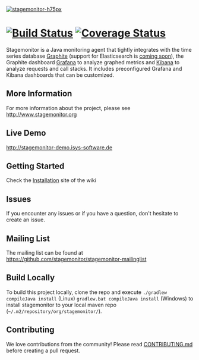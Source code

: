 [![stagemonitor-h75px](https://cloud.githubusercontent.com/assets/2163464/3024619/70ed9cd0-dffb-11e3-9251-083e62d97f0d.png)](http://www.stagemonitor.org)


[![Build Status](https://travis-ci.org/stagemonitor/stagemonitor.svg?branch=master)](https://travis-ci.org/stagemonitor/stagemonitor) [![Coverage Status](https://coveralls.io/repos/stagemonitor/stagemonitor/badge.svg?branch=master&service=github)](https://coveralls.io/github/stagemonitor/stagemonitor?branch=master)
=================

Stagemonitor is a Java monitoring agent that tightly integrates with the time series database [Graphite](http://graphite.readthedocs.org/en/latest/overview.html) (support for Elasticsearch is [coming soon](https://github.com/stagemonitor/stagemonitor/pull/111)), the Graphite dashboard [Grafana](http://grafana.org/) to analyze graphed metrics and [Kibana](http://www.elasticsearch.org/overview/kibana/) to analyze requests and call stacks. It includes preconfigured Grafana and Kibana dashboards that can be customized.

## More Information
For more information about the project, please see http://www.stagemonitor.org

## Live Demo
http://stagemonitor-demo.isys-software.de

## Getting Started
Check the [Installation](https://github.com/stagemonitor/stagemonitor/wiki/Installation) site of the wiki

## Issues
If you encounter any issues or if you have a question, don't hesitate to create an issue.

## Mailing List
The mailing list can be found at https://github.com/stagemonitor/stagemonitor-mailinglist

## Build Locally
To build this project locally, clone the repo and execute `./gradlew compileJava install` (Linux) `gradlew.bat compileJava install` (Windows) to install stagemonitor to your local maven repo (`~/.m2/repository/org/stagemonitor/`).

## Contributing
We love contributions from the community! Please read [CONTRIBUTING.md](CONTRIBUTING.md) before creating a pull request.
